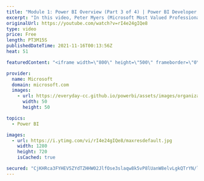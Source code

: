 ```yaml
---
title: "Module 1: Power BI Overview (Part 3 of 4) | Power BI Developer in a Day"
excerpt: "In this video, Peter Myers (Microsoft Most Valued Professional, and course developer) commences the series of course demonstrations by setting up the developer environment. It is video 5 of 21.  The Power BI Developer in a Day online course empowers you as an app developer with the technical knowledge"
originalUrl: https://youtube.com/watch?v=rI4e24gIQe8
type: video
price: Free
length: PT3M15S
publishedDateTime: 2021-11-16T00:13:56Z
heat: 51

featuredContent: "<iframe width=\"800\" height=\"500\" frameborder=\"0\" src=\"https://www.youtube.com/embed/rI4e24gIQe8\" allow=\"accelerometer; autoplay; encrypted-media; gyroscope; picture-in-picture\" allowfullscreen></iframe>"

provider:
  name: Microsoft
  domain: microsoft.com
  images:
    - url: https://everyday-cc.github.io/powerbi/assets/images/organizations/microsoft.com-50x50.jpg
      width: 50
      height: 50

topics:
  - Power BI

images:
  - url: https://i.ytimg.com/vi/rI4e24gIQe8/maxresdefault.jpg
    width: 1280
    height: 720
    isCached: true

secured: "CjKHRca3FYHEV5ZYdTZHHW02JlfOse3slaqw8k5vP8lUanW8elvLgkQTrYN/lXw20iy/trYEWtUbhK0CRlBSInMOiy+ah0H+bR0yrwpPYllA3h5afkOzrOQqgymfN3Bkgj3ZJyTHbYNYe+AxNJZWstQz6hBRLCHha+uSBs7/V+m9eMmYL8WpIa0j6llamlpncnPGTe62JSBC2jfifYMnDbC+okdmU0vjoXT+71twvPYLAdxDKnEaQOPxi1/8uymASSMLFCKrG/Pw5QkYDukoIwVDU20o+SYIVqJR1YP4kBpfLJ+SpebCJWkHHRfXfYwEcv1zXkzilaDznZaLVx30Sxm3R/idQ4WybyKFT0z6amYQMJu8OVtwegqhTAjrMdOVxzQWHSe3/bk2tLsrPY2LoLMFnKGtzhqLngxJUWnM2eI=;bUPQ2DZYEcSK5t2VCI0BPg=="
---
```


